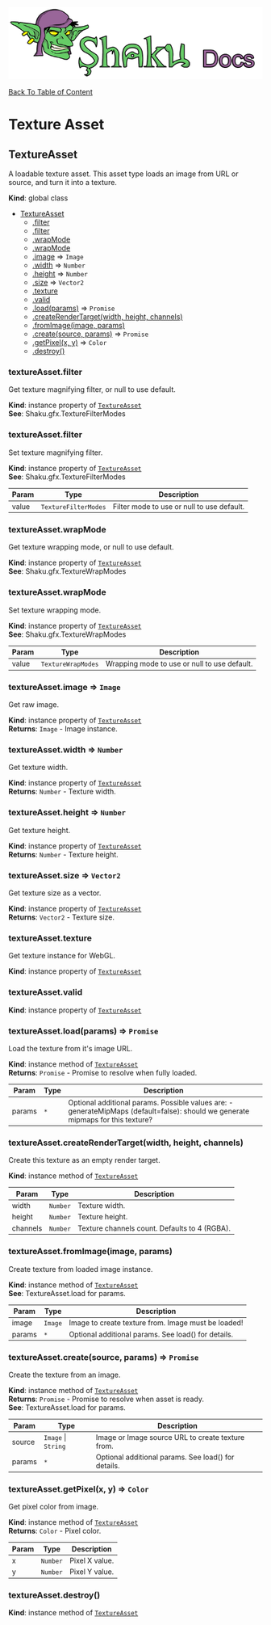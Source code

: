 ![Shaku JS](resources/logo-sm.png)

[Back To Table of Content](index.md)

# Texture Asset

<a name="TextureAsset"></a>

## TextureAsset
A loadable texture asset.
This asset type loads an image from URL or source, and turn it into a texture.

**Kind**: global class  

* [TextureAsset](#TextureAsset)
    * [.filter](#TextureAsset+filter)
    * [.filter](#TextureAsset+filter)
    * [.wrapMode](#TextureAsset+wrapMode)
    * [.wrapMode](#TextureAsset+wrapMode)
    * [.image](#TextureAsset+image) ⇒ <code>Image</code>
    * [.width](#TextureAsset+width) ⇒ <code>Number</code>
    * [.height](#TextureAsset+height) ⇒ <code>Number</code>
    * [.size](#TextureAsset+size) ⇒ <code>Vector2</code>
    * [.texture](#TextureAsset+texture)
    * [.valid](#TextureAsset+valid)
    * [.load(params)](#TextureAsset+load) ⇒ <code>Promise</code>
    * [.createRenderTarget(width, height, channels)](#TextureAsset+createRenderTarget)
    * [.fromImage(image, params)](#TextureAsset+fromImage)
    * [.create(source, params)](#TextureAsset+create) ⇒ <code>Promise</code>
    * [.getPixel(x, y)](#TextureAsset+getPixel) ⇒ <code>Color</code>
    * [.destroy()](#TextureAsset+destroy)

<a name="TextureAsset+filter"></a>

### textureAsset.filter
Get texture magnifying filter, or null to use default.

**Kind**: instance property of [<code>TextureAsset</code>](#TextureAsset)  
**See**: Shaku.gfx.TextureFilterModes  
<a name="TextureAsset+filter"></a>

### textureAsset.filter
Set texture magnifying filter.

**Kind**: instance property of [<code>TextureAsset</code>](#TextureAsset)  
**See**: Shaku.gfx.TextureFilterModes  

| Param | Type | Description |
| --- | --- | --- |
| value | <code>TextureFilterModes</code> | Filter mode to use or null to use default. |

<a name="TextureAsset+wrapMode"></a>

### textureAsset.wrapMode
Get texture wrapping mode, or null to use default.

**Kind**: instance property of [<code>TextureAsset</code>](#TextureAsset)  
**See**: Shaku.gfx.TextureWrapModes  
<a name="TextureAsset+wrapMode"></a>

### textureAsset.wrapMode
Set texture wrapping mode.

**Kind**: instance property of [<code>TextureAsset</code>](#TextureAsset)  
**See**: Shaku.gfx.TextureWrapModes  

| Param | Type | Description |
| --- | --- | --- |
| value | <code>TextureWrapModes</code> | Wrapping mode to use or null to use default. |

<a name="TextureAsset+image"></a>

### textureAsset.image ⇒ <code>Image</code>
Get raw image.

**Kind**: instance property of [<code>TextureAsset</code>](#TextureAsset)  
**Returns**: <code>Image</code> - Image instance.  
<a name="TextureAsset+width"></a>

### textureAsset.width ⇒ <code>Number</code>
Get texture width.

**Kind**: instance property of [<code>TextureAsset</code>](#TextureAsset)  
**Returns**: <code>Number</code> - Texture width.  
<a name="TextureAsset+height"></a>

### textureAsset.height ⇒ <code>Number</code>
Get texture height.

**Kind**: instance property of [<code>TextureAsset</code>](#TextureAsset)  
**Returns**: <code>Number</code> - Texture height.  
<a name="TextureAsset+size"></a>

### textureAsset.size ⇒ <code>Vector2</code>
Get texture size as a vector.

**Kind**: instance property of [<code>TextureAsset</code>](#TextureAsset)  
**Returns**: <code>Vector2</code> - Texture size.  
<a name="TextureAsset+texture"></a>

### textureAsset.texture
Get texture instance for WebGL.

**Kind**: instance property of [<code>TextureAsset</code>](#TextureAsset)  
<a name="TextureAsset+valid"></a>

### textureAsset.valid
**Kind**: instance property of [<code>TextureAsset</code>](#TextureAsset)  
<a name="TextureAsset+load"></a>

### textureAsset.load(params) ⇒ <code>Promise</code>
Load the texture from it's image URL.

**Kind**: instance method of [<code>TextureAsset</code>](#TextureAsset)  
**Returns**: <code>Promise</code> - Promise to resolve when fully loaded.  

| Param | Type | Description |
| --- | --- | --- |
| params | <code>\*</code> | Optional additional params. Possible values are:                      - generateMipMaps (default=false): should we generate mipmaps for this texture? |

<a name="TextureAsset+createRenderTarget"></a>

### textureAsset.createRenderTarget(width, height, channels)
Create this texture as an empty render target.

**Kind**: instance method of [<code>TextureAsset</code>](#TextureAsset)  

| Param | Type | Description |
| --- | --- | --- |
| width | <code>Number</code> | Texture width. |
| height | <code>Number</code> | Texture height. |
| channels | <code>Number</code> | Texture channels count. Defaults to 4 (RGBA). |

<a name="TextureAsset+fromImage"></a>

### textureAsset.fromImage(image, params)
Create texture from loaded image instance.

**Kind**: instance method of [<code>TextureAsset</code>](#TextureAsset)  
**See**: TextureAsset.load for params.  

| Param | Type | Description |
| --- | --- | --- |
| image | <code>Image</code> | Image to create texture from. Image must be loaded! |
| params | <code>\*</code> | Optional additional params. See load() for details. |

<a name="TextureAsset+create"></a>

### textureAsset.create(source, params) ⇒ <code>Promise</code>
Create the texture from an image.

**Kind**: instance method of [<code>TextureAsset</code>](#TextureAsset)  
**Returns**: <code>Promise</code> - Promise to resolve when asset is ready.  
**See**: TextureAsset.load for params.  

| Param | Type | Description |
| --- | --- | --- |
| source | <code>Image</code> \| <code>String</code> | Image or Image source URL to create texture from. |
| params | <code>\*</code> | Optional additional params. See load() for details. |

<a name="TextureAsset+getPixel"></a>

### textureAsset.getPixel(x, y) ⇒ <code>Color</code>
Get pixel color from image.

**Kind**: instance method of [<code>TextureAsset</code>](#TextureAsset)  
**Returns**: <code>Color</code> - Pixel color.  

| Param | Type | Description |
| --- | --- | --- |
| x | <code>Number</code> | Pixel X value. |
| y | <code>Number</code> | Pixel Y value. |

<a name="TextureAsset+destroy"></a>

### textureAsset.destroy()
**Kind**: instance method of [<code>TextureAsset</code>](#TextureAsset)  
